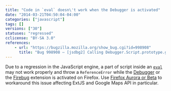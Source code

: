 ```yaml
---
title: "Code in `eval` doesn\'t work when the Debugger is activated"
date: "2014-03-21T04:50:04-04:00"
categories: ["javascript"]
tags: []
versions: ["30"]
statuses: "regressed"
cclicense: "BY-SA 3.0"
references:
    - url: "https://bugzilla.mozilla.org/show_bug.cgi?id=998908"
      title: "Bug 998908 – [jsdbg2] Calling Debugger.Script.prototype.getChildScripts causes errors to be thrown that otherwise wouldn\'t be"
---
```

Due to a regression in the JavaScript engine, a part of script inside an [`eval`](https://developer.mozilla.org/en-US/docs/Web/JavaScript/Reference/Global_Objects/eval) may not work properly and throw a `ReferenceError` while the [Debugger](https://developer.mozilla.org/en-US/docs/Tools/Debugger) or the [Firebug](https://getfirebug.com/) extension is activated on Firefox. Use [Firefox Aurora or Beta](https://www.mozilla.org/firefox/channel/) to workaround this issue affecting ExtJS and Google Maps API in particular.
